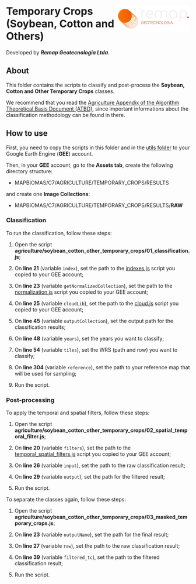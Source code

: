 <div>
    <img src='../../assets/new_logo.png' height='auto' width='200' align='right'>
    <h1>Temporary Crops (Soybean, Cotton and Others)</h1>
</div>

Developed by ***Remap Geotecnologia Ltda***.

## About

This folder contains the scripts to classify and post-process the **Soybean, Cotton and Other Temporary Crops** classes. 

We recommend that you read the [Agriculture Appendix of the Algorithm Theoretical Basis Document (ATBD)](https://mapbiomas.org/download-dos-atbds), since important informations about the classification methodology can be found in there. 

## How to use

First, you need to copy the scripts in this folder and in the [utils folder](../utils) to your Google Earth Engine (**GEE**) account.

Then, in your **GEE** account, go to the **Assets tab**, create the following directory structure:

 - MAPBIOMAS/C7/AGRICULTURE/TEMPORARY_CROPS/RESULTS

and create one **Image Collections**:

 - MAPBIOMAS/C7/AGRICULTURE/TEMPORARY_CROPS/RESULTS/**RAW**

### Classification

To run the classification, follow these steps:

1. Open the script **agriculture/soybean_cotton_other_temporary_crops/01_classification.js**;

2. On **line 21** (variable `index`), set the path to the [indexes.js](../utils/indexes.js) script you copied to your GEE account;

3. On **line 23** (variable `getNormalizedCollection`), set the path to the [normalization.js](../utils/normalization.js) script you copied to your GEE account;

4. On **line 25** (variable `cloudLib`), set the path to the [cloud.js](../utils/cloud.js) script you copied to your GEE account;

3. On **line 45** (variable `outputCollection`), set the output path for the classification results;

4. On **line 48** (variable `years`), set the years you want to classify;
    
5. On **line 54** (variable `tiles`), set the WRS (path and row) you want to classify;
     
6. On **line 304** (variable `reference`), set the path to your reference map that will be used for sampling;
    
7. Run the script.

### Post-processing

To apply the temporal and spatial filters, follow these steps: 

1. Open the script **agriculture/soybean_cotton_other_temporary_crops/02_spatial_temporal_filter.js**;

2. On **line 20** (variable `filters`), set the path to the [temporal_spatial_filters.js](../utils/temporal_spatial_filters.js) script you copied to your GEE account;

3. On **line 26** (variable `input`), set the path to the raw classification result;

4. On **line 29** (variable `output`), set the path for the filtered result;

5. Run the script.

To separate the classes again, follow these steps:

1. Open the script **agriculture/soybean_cotton_other_temporary_crops/03_masked_temporary_crops.js**;

2. On **line 23** (variable `outputName`), set the path for the final result;

3. On **line 27** (variable `raw`), set the path to the raw classification result;

4. On **line 39** (variable `filtered_tc`), set the path to the filtered classification result;

5. Run the script.